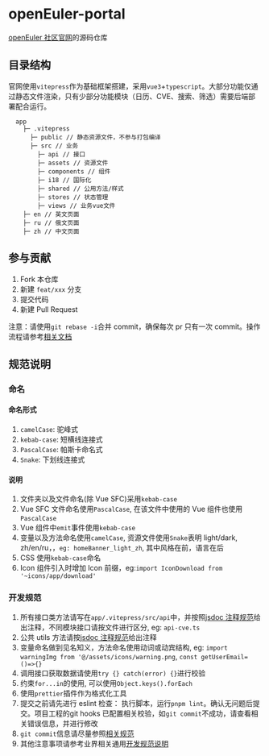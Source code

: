 # openEuler-portal

[openEuler 社区官网](https://openeuler.openatom.cn)的源码仓库

## 目录结构

官网使用`vitepress`作为基础框架搭建，采用`vue3`+`typescript`。大部分功能仅通过静态文件渲染，只有少部分功能模块（日历、CVE、搜索、筛选）需要后端部署配合运行。

```text
  app
    ├─ .vitepress
      ├─ public // 静态资源文件，不参与打包编译
      ├─ src // 业务
        ├─ api // 接口
        ├─ assets // 资源文件
        ├─ components // 组件
        ├─ i18 // 国际化
        ├─ shared // 公用方法/样式
        ├─ stores // 状态管理
        ├─ views // 业务vue文件
    ├─ en // 英文页面
    ├─ ru // 俄文页面
    ├─ zh // 中文页面
```

## 参与贡献

1. Fork 本仓库
2. 新建 `feat/xxx` 分支
3. 提交代码
4. 新建 Pull Request

注意：请使用`git rebase -i`合并 commit，确保每次 pr 只有一次 commit。操作流程请参考[相关文档](https://zhuanlan.zhihu.com/p/429214913)

## 规范说明

### 命名

#### 命名形式

1. `camelCase`: 驼峰式
2. `kebab-case`: 短横线连接式
3. `PascalCase`: 帕斯卡命名式
4. `Snake`: 下划线连接式

#### 说明

1. 文件夹以及文件命名(除 Vue SFC)采用`kebab-case`
2. Vue SFC 文件命名使用`PascalCase`, 在该文件中使用的 Vue 组件也使用`PascalCase`
3. Vue 组件中`emit`事件使用`kebab-case`
4. 变量以及方法命名使用`camelCase`, 资源文件使用`Snake`表明 light/dark, zh/en/ru，，`eg: homeBanner_light_zh`, 其中风格在前，语言在后
5. CSS 使用`kebab-case`命名
6. Icon 组件引入时增加 Icon 前缀，eg:`import IconDownload from '~icons/app/download'`

### 开发规范

1. 所有接口类方法请写在`app/.vitepress/src/api`中，并按照[jsdoc 注释规范](https://www.shouce.ren/api/view/a/13232)给出注释，不同模块接口请按文件进行区分, eg: `api-cve.ts`
2. 公共 utils 方法请按[jsdoc 注释规范](https://www.shouce.ren/api/view/a/13232)给出注释
3. 变量命名做到见名知义，方法命名使用动词或动宾结构, eg: `import warningImg from '@/assets/icons/warning.png`, `const getUserEmail=()=>{}`
4. 调用接口获取数据请使用`try {} catch(error) {}`进行校验
5. 约束`for...in`的使用, 可以使用`Object.keys().forEach`
6. 使用`prettier`插件作为格式化工具
7. 提交之前请先进行 eslint 检查： 执行脚本，运行`pnpm lint`。确认无问题后提交。项目工程的git hooks 已配置相关校验，如`git commit`不成功，请查看相关错误信息，并进行修改
8. `git commit`信息请尽量参照[相关规范](https://zhuanlan.zhihu.com/p/182553920)
9. 其他注意事项请参考业界相关通用[开发规范说明](https://github.com/airbnb/javascript)
